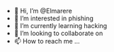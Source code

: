 - 👋 Hi, I’m @Elmarere
- 👀 I’m interested in phishing 
- 🌱 I’m currently learning hacking 
- 💞️ I’m looking to collaborate on 
- 📫 How to reach me ...

<!---
Elmarere/Elmarere is a ✨ special ✨ repository because its `README.md` (this file) appears on your GitHub profile.
You can click the Preview link to take a look at your changes.
--->
